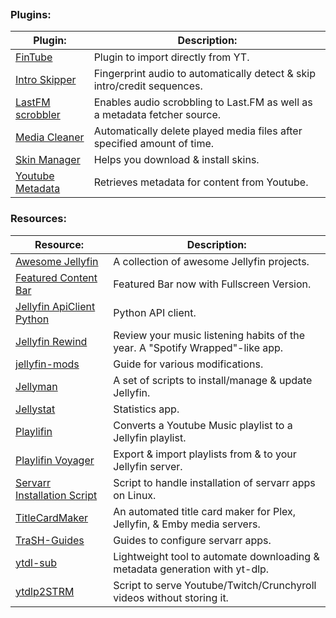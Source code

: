 
```table-of-contents
```
### Plugins:
| Plugin:                                                                         | Description:                                                              |
| ------------------------------------------------------------------------------- | ------------------------------------------------------------------------- |
| [FinTube](https://github.com/AECX/FinTube)                                      | Plugin to import directly from YT.                                        |
| [Intro Skipper](https://github.com/intro-skipper/intro-skipper)                 | Fingerprint audio to automatically detect & skip intro/credit sequences.  |
| [LastFM scrobbler](https://github.com/jesseward/jellyfin-plugin-lastfm)         | Enables audio scrobbling to Last.FM as well as a metadata fetcher source. |
| [Media Cleaner](https://github.com/shemanaev/jellyfin-plugin-media-cleaner)     | Automatically delete played media files after specified amount of time.   |
| [Skin Manager](https://github.com/danieladov/jellyfin-plugin-skin-manager)      | Helps you download & install skins.                                       |
| [Youtube Metadata](https://github.com/ankenyr/jellyfin-youtube-metadata-plugin) | Retrieves metadata for content from Youtube.                              |
### Resources:
| Resource:                                                                             | Description:                                                                  |
| ------------------------------------------------------------------------------------- | ----------------------------------------------------------------------------- |
| [Awesome Jellyfin](https://github.com/awesome-jellyfin/awesome-jellyfin)              | A collection of awesome Jellyfin projects.                                    |
| [Featured Content Bar](https://github.com/tedhinklater/Jellyfin-Featured-Content-Bar) | Featured Bar now with Fullscreen Version.                                     |
| [Jellyfin ApiClient Python](https://github.com/jellyfin/jellyfin-apiclient-python)    | Python API client.                                                            |
| [Jellyfin Rewind](https://github.com/Chaphasilor/jellyfin-rewind)                     | Review your music listening habits of the year. A "Spotify Wrapped"-like app. |
| [jellyfin-mods](https://github.com/BobHasNoSoul/jellyfin-mods)                        | Guide for various modifications.                                              |
| [Jellyman](https://github.com/smiley-mcsmiles/jellyman)                               | A set of scripts to install/manage & update Jellyfin.                         |
| [Jellystat](https://github.com/CyferShepard/Jellystat)                                | Statistics app.                                                               |
| [Playlifin](https://flathub.org/apps/net.krafting.Playlifin)                          | Converts a Youtube Music playlist to a Jellyfin playlist.                     |
| [Playlifin Voyager](https://flathub.org/apps/net.krafting.PlaylifinVoyager)           | Export & import playlists from & to your Jellyfin server.                     |
| [Servarr Installation Script](https://wiki.servarr.com/install-script)                | Script to handle installation of servarr apps on Linux.                       |
| [TitleCardMaker](https://github.com/CollinHeist/TitleCardMaker)                       | An automated title card maker for Plex, Jellyfin, & Emby media servers.       |
| [TraSH-Guides](https://trash-guides.info/)                                            | Guides to configure servarr apps.                                             |
| [ytdl-sub](https://github.com/jmbannon/ytdl-sub)                                      | Lightweight tool to automate downloading & metadata generation with yt-dlp.   |
| [ytdlp2STRM](https://github.com/fe80Grau/ytdlp2STRM)                                  | Script to serve Youtube/Twitch/Crunchyroll videos without storing it.         |
